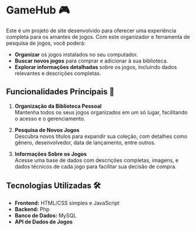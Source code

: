 # GameHub 🎮

Este é um projeto de site desenvolvido para oferecer uma experiência completa para os amantes de jogos. Com este organizador e ferramenta de pesquisa de jogos, você poderá:

- **Organizar** os jogos instalados no seu computador.
- **Buscar novos jogos** para comprar e adicionar à sua biblioteca.
- **Explorar informações detalhadas** sobre os jogos, incluindo dados relevantes e descrições completas.

## Funcionalidades Principais 🚀

1. **Organização da Biblioteca Pessoal**  
   Mantenha todos os seus jogos organizados em um só lugar, facilitando o acesso e o gerenciamento.

2. **Pesquisa de Novos Jogos**  
   Descubra novos títulos para expandir sua coleção, com detalhes como gênero, desenvolvedor, data de lançamento, entre outros.

3. **Informações Sobre os Jogos**  
   Acesse uma base de dados com descrições completas, imagens, e dados técnicos de cada jogo para facilitar sua decisão de compra.

## Tecnologias Utilizadas 🛠️

- **Frontend:**  HTML/CSS simples e JavaScript
- **Backend:** Php
- **Banco de Dados:** MySQL
- **API de Dados de Jogos** 
